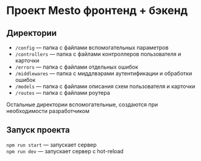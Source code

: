 # Проект Mesto фронтенд + бэкенд

## Директории

- `/config` — папка с файлами вспомогательных параметров
- `/controllers` — папка с файлами контроллеров пользователя и карточки
- `/errors` — папка с файлами отдельных ошибок
- `/middlewares` — папка с миддлвэрами аутентификации и обработки ошибок
- `/models` — папка с файлами описания схем пользователя и карточки
- `/routes` — папка с файлами роутера

Остальные директории вспомогательные, создаются при необходимости разработчиком

## Запуск проекта

`npm run start` — запускает сервер  
`npm run dev` — запускает сервер с hot-reload

